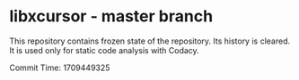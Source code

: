 # libxcursor - master branch

This repository contains frozen state of the repository.
Its history is cleared. It is used only for static code
analysis with Codacy.

Commit Time: 1709449325